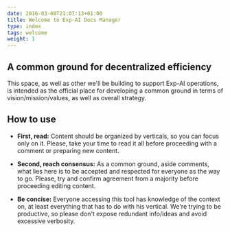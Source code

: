 ```yaml
---
date: 2016-03-08T21:07:13+01:00
title: Welcome to Exp-AI Docs Manager
type: index
tags: welcome
weight: 1
---
```


## A common ground for decentralized efficiency

This space, as well as other we'll be building to support Exp-AI operations,
is intended as the official place for developing a common ground in terms of
vision/mission/values, as well as overall strategy.

## How to use

- **First, read:** Content should be organized by verticals, so you can focus only on it. Please,
  take your time to read it all before proceeding with a comment or preparing new content.

- **Second, reach consensus:** As a common ground, aside comments, what lies here is to be accepted
  and respected for everyone as the way to go. Please, try and confirm agreement from a majority
  before proceeding editing content.

- **Be concise:** Everyone accessing this tool has knowledge of the context on, at least everything
  that has to do with his vertical. We're trying to be productive, so please don't expose redundant
  info/ideas and avoid excessive verbosity.
